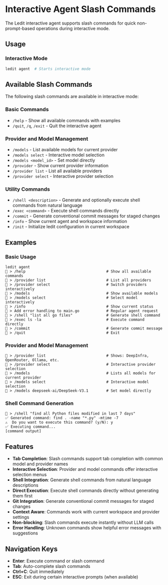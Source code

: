 # Interactive Agent Slash Commands

The Ledit interactive agent supports slash commands for quick non-prompt-based operations during interactive mode.

## Usage

### Interactive Mode
```bash
ledit agent  # Starts interactive mode
```

## Available Slash Commands

The following slash commands are available in interactive mode:

### Basic Commands
- `/help` - Show all available commands with examples
- `/quit`, `/q`, `/exit` - Quit the interactive agent

### Provider and Model Management
- `/models` - List available models for current provider
- `/models select` - Interactive model selection
- `/models <model_id>` - Set model directly
- `/provider` - Show current provider information
- `/provider list` - List all available providers
- `/provider select` - Interactive provider selection

### Utility Commands
- `/shell <description>` - Generate and optionally execute shell commands from natural language
- `/exec <command>` - Execute shell commands directly
- `/commit` - Generate conventional commit messages for staged changes
- `/info` - Show current agent and workspace information
- `/init` - Initialize ledit configuration in current workspace

## Examples

### Basic Usage
```
ledit agent
🤖 > /help                                    # Show all available commands
🤖 > /provider list                           # List all providers
🤖 > /provider select                         # Switch providers interactively
🤖 > /models                                  # Show available models
🤖 > /models select                           # Select model interactively
🤖 > /info                                    # Show current status
🤖 > Add error handling to main.go            # Regular agent request
🤖 > /shell "list all go files"               # Generate shell command
🤖 > /exec ls -la                             # Execute command directly
🤖 > /commit                                  # Generate commit message
🤖 > /quit                                    # Exit
```

### Provider and Model Management
```
🤖 > /provider list                           # Shows: DeepInfra, OpenRouter, Ollama, etc.
🤖 > /provider select                         # Interactive provider selection
🤖 > /models                                  # Lists all models for current provider
🤖 > /models select                           # Interactive model selection
🤖 > /models deepseek-ai/DeepSeek-V3.1        # Set model directly
```

### Shell Command Generation
```
🤖 > /shell "find all Python files modified in last 7 days"
✅ Generated command: find . -name "*.py" -mtime -7
⚠️  Do you want to execute this command? (y/N): y
✅ Executing command...
[command output]
```

## Features

- **Tab Completion**: Slash commands support tab completion with common model and provider names
- **Interactive Selection**: Provider and model commands offer interactive selection menus
- **Shell Integration**: Generate shell commands from natural language descriptions
- **Direct Execution**: Execute shell commands directly without generating them first
- **Git Integration**: Generate conventional commit messages for staged changes
- **Context Aware**: Commands work with current workspace and provider settings
- **Non-blocking**: Slash commands execute instantly without LLM calls
- **Error Handling**: Unknown commands show helpful error messages with suggestions

## Navigation Keys

- **Enter**: Execute command or slash command
- **Tab**: Auto-complete slash commands
- **Ctrl+C**: Quit immediately
- **ESC**: Exit during certain interactive prompts (when available)
